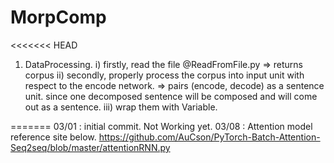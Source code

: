 # MorpComp

<<<<<<< HEAD
1. DataProcessing.
    i) firstly, read the file @ReadFromFile.py
        => returns corpus
    ii) secondly, properly process the corpus into input unit with respect to the encode network.
        => pairs (encode, decode) as a sentence unit. since one decomposed sentence will be composed and will come out as a sentence.
    iii) wrap them with Variable.

=======
03/01 : initial commit. Not Working yet.
03/08 : Attention model reference site below.
    https://github.com/AuCson/PyTorch-Batch-Attention-Seq2seq/blob/master/attentionRNN.py
